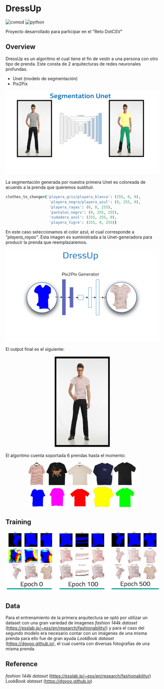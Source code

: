 # DressUp
![cvmod](https://img.shields.io/static/v1.svg?label=version&message=v1.0&color=green)  ![python](https://img.shields.io/static/v1.svg?label=python&message=3.6&color=blue)

Proyecto desarrollado para participar en el "Reto DotCSV"


## Overview

DressUp es un algoritmo el cual tiene el fin de vestir a una persona con otro tipo de prenda.  Este consta de 2 arquitecturas de redes neuronales profundas.  

* Unet (modelo de segmentación)
* Pix2Pix 

![Diagrama Unet](img/diagrama_unet.png)

La segmentación generada por nuestra primera Unet es coloreada de acuerdo a la prenda que queremos sustituir. 


```ruby
clothes_to_change={'playera_gris/playera_blanca': (255, 0, 0),
                    'playera_negra/playera_azul': (0, 255, 0),
                    'playera_rayas': (0, 0, 255),
                    'pantalon_negro': (0, 255, 255),
                    'sudadera_azul': (255, 255, 0),
                    'playera_tigre': (255, 0, 255)}            
```

En este caso seleccionamos el color azul, el cual corresponde a _"playera_rayas"_. Esta imagen es suministrada a la Unet-generadora para producir la prenda que reemplazaremos.


<p align="center">
<img src="img/generator_pix2pix.png">
</p>



El output final es el siguiente:
<p align="center">
<img src="img/output_final.png" height="300">
</p>

El algoritmo cuenta soportada 6 prendas hasta el momento:
<p align="center">
<img src="img/Prendas soportadas.png" height="150">
</p>


## Training

<p align="center">
<img src="img/epochs_training.png" height="200">
</p>

## Data

Para el entrenamiento de la primera arquitectura se optó por utilizar un dataset con una gran variedad de imagenes  _fashion 144k dataset_ (https://esslab.jp/~ess/en/research/fashionability/) y para el caso del segundo modelo era necesario contar con un imágenes de una misma prenda  para ello fue de gran ayuda  _LookBook dataset_ (https://dgyoo.github.io), el cual cuenta con diversas fotografias de una misma prenda.

## Reference
_fashion 144k dataset_ (https://esslab.jp/~ess/en/research/fashionability/)
_LookBook dataset_ (https://dgyoo.github.io)
